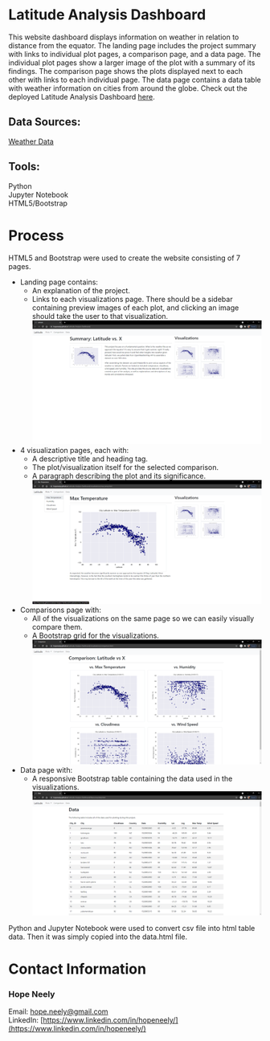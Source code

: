 # Latitude Analysis Dashboard

This website dashboard displays information on weather in relation to distance from the equator. The landing page includes the project summary with links to individual plot pages, a comparison page, and a data page. The individual plot pages show a larger image of the plot with a summary of its findings. The comparison page shows the plots displayed next to each other with links to each individual page. The data page contains a data table with weather information on cities from around the globe. Check out the deployed Latitude Analysis Dashboard [here](https://hopeneely.github.io/Web-Design-Challenge/index.html).

## Data Sources:

 [Weather Data](Resources/cities.csv)

## Tools:

Python<br>
Jupyter Notebook<br>
HTML5/Bootstrap

# Process

HTML5 and Bootstrap were used to create the website consisting of 7 pages.
* Landing page contains:
  * An explanation of the project.
  * Links to each visualizations page. There should be a sidebar containing preview images of each plot, and clicking an image should take the user to that visualization.<br>
![image](Images/Latitude_Landing.png)<br>
* 4 visualization pages, each with:
  * A descriptive title and heading tag.
  * The plot/visualization itself for the selected comparison.
  * A paragraph describing the plot and its significance.<br>
![image](Images/Max_Temp_Page.png)<br>
* Comparisons page with:
  * All of the visualizations on the same page so we can easily visually compare them.
  * A Bootstrap grid for the visualizations.<br>
![image](Images/Comp_Page.png)<br>
* Data page with:
  * A responsive Bootstrap table containing the data used in the visualizations.<br>
![image](Images/Data_Page.png)<br>

Python and Jupyter Notebook were used to convert csv file into html table data. Then it was simply copied into the data.html file.<br> 

# Contact Information
### Hope Neely<br>
Email: [hope.neely@gmail.com](hope.neely@gmail.com)<br>
LinkedIn: [https://www.linkedin.com/in/hopeneely/](https://www.linkedin.com/in/hopeneely/)

